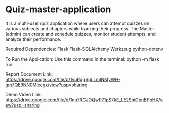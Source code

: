 # Quiz-master-application
It is a multi-user quiz application where users can attempt quizzes on various subjects and chapters
while tracking their progress. The Master (admin) can create and schedule quizzes, monitor student
attempts, and analyze their performance.

Required Dependencies:
    Flask
    Flask-SQLAlchemy
    Werkzeug
    python-dotenv

To Run the Application:
    Use this command in the terminal: python -m flask run

Report Document Link: 
    https://drive.google.com/file/d/1vuRggSpLLmINMyWH-gm7QE9NN0MIccgx/view?usp=sharing 

Demo Video Link:
    https://drive.google.com/file/d/1nh7RCJOQwP71pS7kE_LE2ShiOpnBPpHX/view?usp=sharing 
